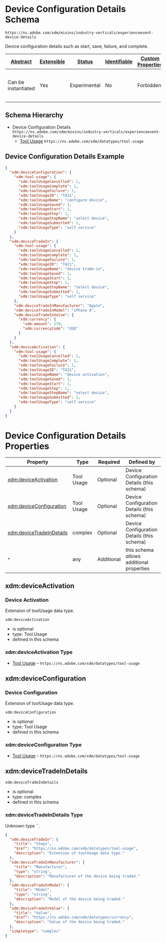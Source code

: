 
# Device Configuration Details Schema

```
https://ns.adobe.com/xdm/mixins/industry-verticals/experienceevent-device-details
```

Device configuration details such as start, save, failure, and complete.

| [Abstract](../../../../abstract.md) | [Extensible](../../../../extensions.md) | [Status](../../../../status.md) | [Identifiable](../../../../id.md) | [Custom Properties](../../../../extensions.md) | [Additional Properties](../../../../extensions.md) | Defined In |
|-------------------------------------|-----------------------------------------|---------------------------------|-----------------------------------|------------------------------------------------|----------------------------------------------------|------------|
| Can be instantiated | Yes | Experimental | No | Forbidden | Permitted | [mixins/experience-event/industry-verticals/experienceevent-device-details.schema.json](mixins/experience-event/industry-verticals/experienceevent-device-details.schema.json) |
## Schema Hierarchy

* Device Configuration Details `https://ns.adobe.com/xdm/mixins/industry-verticals/experienceevent-device-details`
  * [Tool Usage](../../../datatypes/industry-verticals/tool-usage.schema.md) `https://ns.adobe.com/xdm/datatypes/tool-usage`


## Device Configuration Details Example
```json
{
  "xdm:deviceConfiguration": {
    "xdm:tool-usage": {
      "xdm:toolUsageCancelled": 1,
      "xdm:toolUsageComplete": 1,
      "xdm:toolUsageFailure": 1,
      "xdm:toolUsageID": "T421",
      "xdm:toolUsageName": "configure device",
      "xdm:toolUsageSaved": 1,
      "xdm:toolUsageStart": 1,
      "xdm:toolUsageStep": 1,
      "xdm:toolUsageStepName": "select device",
      "xdm:toolUsageSubmitted": 1,
      "xdm:toolUsageType": "self service"
    }
  },
  "xdm:deviceTradeIn": {
    "xdm:tool-usage": {
      "xdm:toolUsageCancelled": 1,
      "xdm:toolUsageComplete": 1,
      "xdm:toolUsageFailure": 1,
      "xdm:toolUsageID": "T421",
      "xdm:toolUsageName": "device trade-in",
      "xdm:toolUsageSaved": 1,
      "xdm:toolUsageStart": 1,
      "xdm:toolUsageStep": 1,
      "xdm:toolUsageStepName": "select device",
      "xdm:toolUsageSubmitted": 1,
      "xdm:toolUsageType": "self service"
    },
    "xdm:deviceTradeInManufacturer": "Apple",
    "xdm:deviceTradeInModel": "iPhone 8",
    "xdm:deviceTradeInValue": {
      "xdm:currency": {
        "xdm:amount": 279,
        "xdm:currencyCode": "USD"
      }
    }
  },
  "xdm:deviceActivation": {
    "xdm:tool-usage": {
      "xdm:toolUsageCancelled": 1,
      "xdm:toolUsageComplete": 1,
      "xdm:toolUsageFailure": 1,
      "xdm:toolUsageID": "T421",
      "xdm:toolUsageName": "device activation",
      "xdm:toolUsageSaved": 1,
      "xdm:toolUsageStart": 1,
      "xdm:toolUsageStep": 1,
      "xdm:toolUsageStepName": "select device",
      "xdm:toolUsageSubmitted": 1,
      "xdm:toolUsageType": "self service"
    }
  }
}
```

# Device Configuration Details Properties

| Property | Type | Required | Defined by |
|----------|------|----------|------------|
| [xdm:deviceActivation](#xdmdeviceactivation) | Tool Usage | Optional | Device Configuration Details (this schema) |
| [xdm:deviceConfiguration](#xdmdeviceconfiguration) | Tool Usage | Optional | Device Configuration Details (this schema) |
| [xdm:deviceTradeInDetails](#xdmdevicetradeindetails) | complex | Optional | Device Configuration Details (this schema) |
| `*` | any | Additional | this schema *allows* additional properties |

## xdm:deviceActivation
### Device Activation

Extension of toolUsage data type.

`xdm:deviceActivation`
* is optional
* type: Tool Usage
* defined in this schema

### xdm:deviceActivation Type


* [Tool Usage](../../../datatypes/industry-verticals/tool-usage.schema.md) – `https://ns.adobe.com/xdm/datatypes/tool-usage`





## xdm:deviceConfiguration
### Device Configuration

Extension of toolUsage data type.

`xdm:deviceConfiguration`
* is optional
* type: Tool Usage
* defined in this schema

### xdm:deviceConfiguration Type


* [Tool Usage](../../../datatypes/industry-verticals/tool-usage.schema.md) – `https://ns.adobe.com/xdm/datatypes/tool-usage`





## xdm:deviceTradeInDetails


`xdm:deviceTradeInDetails`
* is optional
* type: complex
* defined in this schema

### xdm:deviceTradeInDetails Type

Unknown type ``.

```json
{
  "xdm:deviceTradeIn": {
    "title": "Steps",
    "$ref": "https://ns.adobe.com/xdm/datatypes/tool-usage",
    "description": "Extension of toolUsage data type."
  },
  "xdm:deviceTradeInManufacturer": {
    "title": "Manufacturer",
    "type": "string",
    "description": "Manufacturer of the device being traded."
  },
  "xdm:deviceTradeInModel": {
    "title": "Model",
    "type": "string",
    "description": "Model of the device being traded."
  },
  "xdm:deviceTradeInValue": {
    "title": "Value",
    "$ref": "https://ns.adobe.com/xdm/datatypes/currency",
    "description": "Value of the device being traded."
  },
  "simpletype": "complex"
}
```





